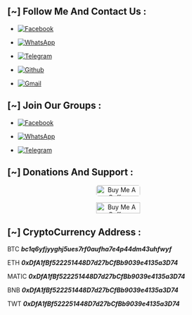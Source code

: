 ## [~] Follow Me And Contact Us :

- [![Facebook](https://img.shields.io/badge/Facebook-MrMayankHackerX-red?style=for-the-badge&logo=facebook)](https://m.facebook.com/MrMayankHackerX)

- [![WhatsApp](https://img.shields.io/badge/WhatsApp-MrMayankHackerX-orange?style=for-the-badge&logo=whatsapp)](https://wa.me/+917879203213)

- [![Telegram](https://img.shields.io/badge/Telegram-MrMayankHackerX-yellow?style=for-the-badge&logo=telegram)](https://t.me/MrMayankHackerX)

- [![Github](https://img.shields.io/badge/Github-MrMayankHackerX-green?style=for-the-badge&logo=github)](https://github.com/MrMayankHackerX)

- [![Gmail](https://img.shields.io/badge/Gmail-MrMayankHackerX-blue?style=for-the-badge&logo=gmail)](mailto:www.mkofficialgamingindustry@gmail.com)


## [~] Join Our Groups :

- [![Facebook](https://img.shields.io/badge/Facebook-MrMayankHackerX-indigo?style=for-the-badge&logo=facebook)](https://facebook.com/groups/3770903709821492/)

- [![WhatsApp](https://img.shields.io/badge/WhatsApp-Hackers-violet?style=for-the-badge&logo=whatsapp)](https://chat.whatsapp.com/HTp3rkM8rRGLevVwFDW5wD)

- [![Telegram](https://img.shields.io/badge/Telegram-Hackers-white?style=for-the-badge&logo=telegram)](https://t.me/HTp3rkM8rRGLevVwFDW5wD)


## [~] Donations And Support :

<p align="center">
  <a href="https://www.buymeacoffee.com/mrmayankhackerx" target="_blank">
    <img src="https://cdn.buymeacoffee.com/buttons/default-yellow.png" alt="Buy Me A Coffee" style="border-radius:5px" height="25" width="100">
  </a>
</p>

<p align="center">
  <a href='https://ko-fi.com/mrmayankhackerx' target='_blank'>
    <img src='https://cdn.ko-fi.com/cdn/kofi3.png?v=2' alt='Buy Me A Coffee' height='25' width="100">
  </a>
</p>


## [~] CryptoCurrency Address :

BTC
***bc1q6yfjyyghj5ues7rf0aufha7e4p44dm43uhfwyf***


ETH
***0xDfA1fBf522251448D7d27bCfBb9039e4135a3D74***


MATIC
***0xDfA1fBf522251448D7d27bCfBb9039e4135a3D74***


BNB
***0xDfA1fBf522251448D7d27bCfBb9039e4135a3D74***


TWT
***0xDfA1fBf522251448D7d27bCfBb9039e4135a3D74***
